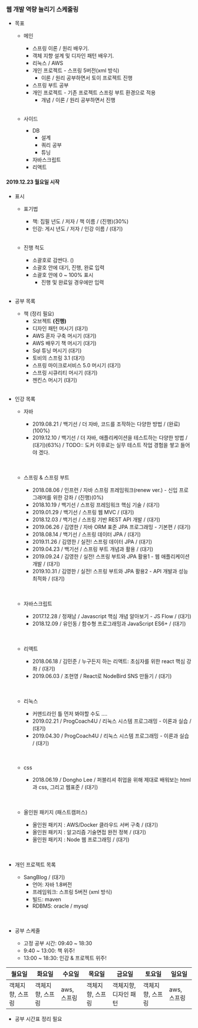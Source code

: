 ### 웹 개발 역량 늘리기 스케줄링
- 목표
    - 메인 
      - 스프링 이론 / 원리 배우기.
      - 객체 지향 설계 및 디자인 패턴 배우기.
      - 리눅스 / AWS
      - 개인 프로젝트 - 스프링 5버전(xml 방식)
        - 이론 / 원리 공부하면서 토이 프로젝트 진행
      - 스프링 부트 공부
      - 개인 프로젝트 - 기존 프로젝트 스프링 부트 환경으로 적용
        - 개념 / 이론 / 원리 공부하면서 진행
      <br/>
    
    - 사이드
      - DB
        - 설계
        - 쿼리 공부 
        - 튜닝
      - 자바스크립트
      - 리액트
       


#### 2019.12.23 월요일 시작
- 표시
    - 표기법
      - 책: 집필 년도 / 저자 / 책 이름 / (진행)(30%) 
      - 인강: 게시 년도 / 저자 / 인강 이름 / (대기) 
      <br/>
      
    - 진행 척도
      - 소괄호로 감싼다. ()
      - 소괄호 안에 대기, 진행, 완료 입력
      - 소괄호 안에 0 ~ 100% 표시
        - 진행 및 완료일 경우에만 입력
      <br/>
    
- 공부 목록
    - 책 (정리 필요)
      - 오브젝트 **(진행)**
      - 디자인 패턴 머시기 (대기)
      - AWS 혼자 구축 머시기 (대기)
      - AWS 배우기 책 머시기 (대기)
      - Sql 튜닝 머시기 (대기)
      - 토비의 스프링 3.1 (대기)
      - 스프링 마이크로서비스 5.0 머시기 (대기)
      - 스프링 시큐리티 머시기 (대기)
      - 젠킨스 머시기 (대기)
    <br/>

- 인강 목록
    - 자바
      - 2019.08.21 / 백기선 / 더 자바, 코드를 조작하는 다양한 방법 / (완료)(100%)
      - 2019.12.10 / 백기선 / 더 자바, 애플리케이션을 테스트하는 다양한 방법 / (대기)(63%) / TODO:: 도커 이후로는 실무 테스트 작업 경험을 쌓고 들어야 겠다.
      <br/><br/><br/>
      
    - 스프링 & 스프링 부트
      - 2018.08.06 / 인프런 / 자바 스프링 프레임워크(renew ver.) - 신입 프로그래머를 위한 강좌 / (진행)(0%) 
      - 2018.10.19 / 백기선 / 스프링 프레임워크 핵심 기술 / (대기)
      - 2019.01.29 / 백기선 / 스프링 웹 MVC / (대기)
      - 2018.12.03 / 백기선 / 스프링 기반 REST API 개발 / (대기)
      - 2019.06.26 / 김영한 / 자바 ORM 표준 JPA 프로그래밍 - 기본편 / (대기)
      - 2018.08.14 / 백기선 / 스프링 데이터 JPA / (대기)
      - 2019.11.26 / 김영한 / 실전! 스프링 데이터 JPA / (대기)
      - 2019.04.23 / 백기선 / 스프링 부트 개념과 활용 / (대기)
      - 2019.09.24 / 김영한 / 실전! 스프링 부트와 JPA 활용1 - 웹 애플리케이션 개발 / (대기)
      - 2019.10.31 / 김영한 / 실전! 스프링 부트와 JPA 활용2 - API 개발과 성능 최적화 / (대기)
      <br/><br/><br/>
      
    - 자바스크립트
      - 2017.12.28 / 정재남 / Javascript 핵심 개념 알아보기 - JS Flow / (대기)
      - 2018.12.09 / 유인동 / 함수형 프로그래밍과 JavaScript ES6+ / (대기)
      <br/><br/><br/>
      
    - 리액트
      - 2018.06.18 / 김민준 / 누구든지 하는 리액트: 초심자를 위한 react 핵심 강좌 / (대기)
      - 2019.06.03 / 조현영 / React로 NodeBird SNS 만들기 / (대기)
      <br/><br/><br/>
      
    - 리눅스
      - 커맨드라인 틀 먼저 봐야할 수도 ....
      - 2019.02.21 / ProgCoach4U / 리눅스 시스템 프로그래밍 - 이론과 실습 / (대기)
      - 2019.04.30 / ProgCoach4U / 리눅스 시스템 프로그래밍 - 이론과 실습 / (대기)
      <br/><br/><br/>
      
    - css
      - 2018.06.19 / Dongho Lee / 퍼블리셔 취업을 위해 제대로 배워보는 html과 css, 그리고 웹표준 / (대기)
    <br/><br/><br/>
    
    - 올인원 패키지 (패스트캠퍼스)
      - 올인원 패키지 : AWS/Docker 클라우드 서버 구축 / (대기)
      - 올인원 패키지 : 알고리즘 기술면접 완전 정복 / (대기)
      - 올인원 패키지 : Node 웹 프로그래밍 / (대기)
    <br/><br/><br/>
    
    
- 개인 프로젝트 목록
    - SangBlog / (대기)
      - 언어: 자바 1.8버전
      - 프레임워크: 스프링 5버전 (xml 방식)
      - 빌드: maven
      - RDBMS: oracle / mysql
    <br/><br/><br/>
    
- 공부 스케줄 
    - 고정 공부 시간: 09:40 ~ 18:30
    - 9:40 ~ 13:00: 책 위주! 
    - 13:00 ~ 18:30: 인강 & 프로젝트 위주!
    
    
        
월요일 | 화요일 | 수요일 | 목요일 | 금요일 | 토요일 | 일요일
---------|---------|---------|---------|---------|---------|---------
객체지향, 스프링  | 객체지향, 스프링 | aws, 스프링 | 객체지향, 스프링 | 객체지향, 디자인 패턴 | 객체지향, 스프링 | aws, 스프링


- 공부 시간표 정리 필요